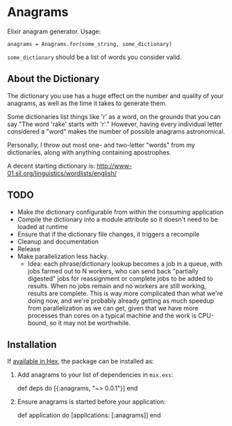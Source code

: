 # Anagrams

Elixir anagram generator. Usage:

    anagrams = Anagrams.for(some_string, some_dictionary)

`some_dictionary` should be a list of words you consider valid.

## About the Dictionary

The dictionary you use has a huge effect on the number and quality of your anagrams, as well as the time it takes to generate them.

Some dictionaries list things like 'r' as a word, on the grounds that you can say "The word 'rake' starts with 'r'." However, having every individual letter considered a "word" makes the number of possible anagrams astronomical.

Personally, I throw out most one- and two-letter "words" from my dictionaries, along with anything containing apostrophes.

A decent starting dictionary is: http://www-01.sil.org/linguistics/wordlists/english/

## TODO

- Make the dictionary configurable from within the consuming application
- Compile the dictionary into a module attribute so it doesn't need to be loaded at runtime
- Ensure that if the dictionary file changes, it triggers a recompile
- Cleanup and documentation
- Release
- Make parallelization less hacky.
  - Idea: each phrase/dictionary lookup becomes a job in a queue, with jobs farmed out to N workers, who can send back "partially digested" jobs for reassignment or complete jobs to be added to results. When no jobs remain and no workers are still working, results are complete. This is way more complicated than what we're doing now, and we're probably already getting as much speedup from parallelization as we can get, given that we have more processes than cores on a typical machine and the work is CPU-bound, so it may not be worthwhile.

## Installation

If [available in Hex](https://hex.pm/docs/publish), the package can be installed as:

  1. Add anagrams to your list of dependencies in `mix.exs`:

        def deps do
          [{:anagrams, "~> 0.0.1"}]
        end

  2. Ensure anagrams is started before your application:

        def application do
          [applications: [:anagrams]]
        end

